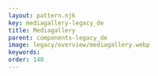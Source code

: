 ```yaml
---
layout: pattern.njk
key: mediagallery-legacy_de
title: Mediagallery
parent: components-legacy_de
image: legacy/overview/mediagallery.webp
keywords: 
order: 140
---
```



